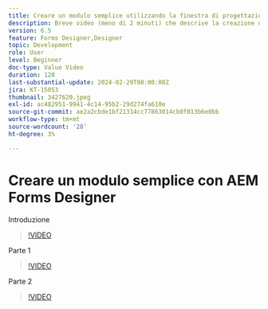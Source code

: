 ```yaml
---
title: Creare un modulo semplice utilizzando la finestra di progettazione
description: Breve video (meno di 2 minuti) che descrive la creazione di un modulo semplice
version: 6.5
feature: Forms Designer,Designer
topic: Development
role: User
level: Beginner
doc-type: Value Video
duration: 128
last-substantial-update: 2024-02-29T00:00:00Z
jira: KT-15053
thumbnail: 3427620.jpeg
exl-id: ac482951-9941-4c14-95b2-29d274fa610e
source-git-commit: ae2a2cbde1bf21314cc77863014cb0f013b6e0bb
workflow-type: tm+mt
source-wordcount: '28'
ht-degree: 3%

---
```


# Creare un modulo semplice con AEM Forms Designer

Introduzione

>[!VIDEO](https://video.tv.adobe.com/v/3427622/?learn=on)

Parte 1

>[!VIDEO](https://video.tv.adobe.com/v/3427620/?learn=on)

Parte 2

>[!VIDEO](https://video.tv.adobe.com/v/3427621/?learn=on)
